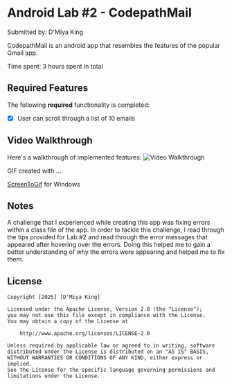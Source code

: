 # Android Lab #2 - CodepathMail

Submitted by: D'Miya King

CodepathMail is an android app that resembles the features of the popular Gmail app.

Time spent: 3 hours spent in total

## Required Features

The following **required** functionality is completed:

* [x] User can scroll through a list of 10 emails

## Video Walkthrough

Here's a walkthrough of implemented features:
<img src='http://i.imgur.com/CodepathMail - Imgur.gif' title='Video Walkthrough' width='' alt='Video Walkthrough' />



GIF created with ...  

[ScreenToGif](https://www.screentogif.com/) for Windows

## Notes

A challenge that I experienced while creating this app was fixing errors within a class file of the app. In order to tackle this challenge, I read through the tips provided for Lab #2 and read through the error messages that appeared after hovering over the errors. Doing this helped me to gain a better understanding of why the errors were appearing and helped me to fix them.
## License

    Copyright [2025] [D'Miya King]

    Licensed under the Apache License, Version 2.0 (the "License");
    you may not use this file except in compliance with the License.
    You may obtain a copy of the License at

        http://www.apache.org/licenses/LICENSE-2.0

    Unless required by applicable law or agreed to in writing, software
    distributed under the License is distributed on an "AS IS" BASIS,
    WITHOUT WARRANTIES OR CONDITIONS OF ANY KIND, either express or implied.
    See the License for the specific language governing permissions and
    limitations under the License.
